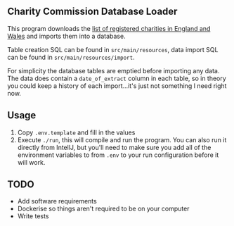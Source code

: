 Charity Commission Database Loader
---

This program downloads the [list of registered charities in England and Wales](https://register-of-charities.charitycommission.gov.uk/register/full-register-download) and imports them into a database.

Table creation SQL can be found in `src/main/resources`, data import SQL can be found in `src/main/resources/import`.

For simplicity the database tables are emptied before importing any data. The data does contain a `date_of_extract` column
in each table, so in theory you could keep a history of each import...it's just not something I need right now.

## Usage

1. Copy `.env.template` and fill in the values
2. Execute `./run`, this will compile and run the program. You can also run it directly from IntellJ, but you'll need to make sure you add all of the environment variables to from `.env` to your run configuration before it will work.

## TODO
- Add software requirements
- Dockerise so things aren't required to be on your computer
- Write tests